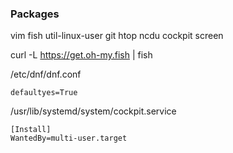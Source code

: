 ### Packages
vim fish util-linux-user git htop ncdu cockpit screen

curl -L https://get.oh-my.fish | fish

/etc/dnf/dnf.conf
```
defaultyes=True
```

/usr/lib/systemd/system/cockpit.service
```
[Install]
WantedBy=multi-user.target
```
